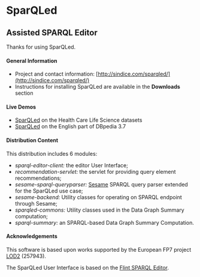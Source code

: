 SparQLed
========
Assisted SPARQL Editor
----------------------

Thanks for using SparQLed.

#### General Information

* Project and contact information: [http://sindice.com/sparqled/](http://sindice.com/sparqled/)
* Instructions for installing SparQLed are available in the **Downloads** section

#### Live Demos

* [SparQLed](http://hcls.sindice.com/sparql-editor/) on the Health Care Life Science datasets
* [SparQLed](http://demo.sindice.net/dbpedia-sparqled/) on the English part of DBpedia 3.7

#### Distribution Content

This distribution includes 6 modules:
* _sparql-editor-client:_ the editor User Interface;
* _recommendation-servlet:_ the servlet for providing query element recommendations;
* _sesame-sparql-queryparser:_ [Sesame](http://www.openrdf.org/) SPARQL query parser extended for the SparQLed use case;
* _sesame-backend:_ Utility classes for operating on SPARQL endpoint through Sesame;
* _sparqled-commons:_ Utility classes used in the Data Graph Summary computation;
* _sparql-summary:_ an SPARQL-based Data Graph Summary Computation.

#### Acknowledgements

This software is based upon works supported by the European FP7 project [LOD2](http://lod2.eu/Welcome.html) (257943).

The SparQLed User Interface is based on the [Flint SPARQL Editor](https://github.com/TSO-Openup/FlintSparqlEditor).
